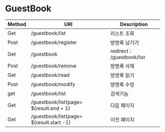# GuestBook
| Method | URI | Description |
| --- | --- | --- |
| Get | /guestbook/list | 리스트 조회 |
| Post | /guestbook/register | 방명록 남기기 |
| Get | /guestbook | redirect : /guestbook/list |
| Post | /guestbook/remove | 방명록 삭제 |
| Get | /guestbook/read | 방명록 읽기 |
| Post | /guestbook/modify | 방명록 수정 |
| get | /guestbook/list | 검색기능 |
| Get | /guestbook/list(page= ${result.end + 1} | 다음 페이지 |
| Get | /guestbook/list(page= ${result.start -1} | 이전 페이지 |
